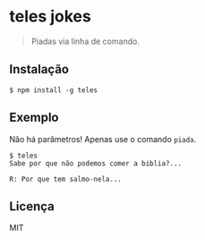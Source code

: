 # teles jokes

> Piadas via linha de comando.


## Instalação

```
$ npm install -g teles
```

## Exemplo

Não há parâmetros! Apenas use o comando `piada`.

```
$ teles
Sabe por que não podemos comer a biblia?...

R: Por que tem salmo-nela...
```

## Licença

MIT
